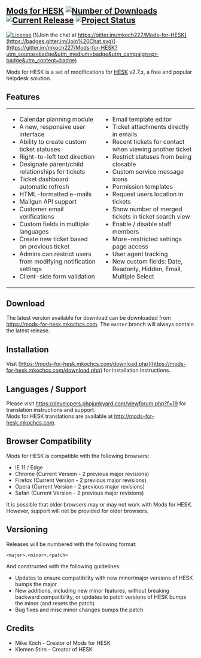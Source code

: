 ## [Mods for HESK](http://mods-for-hesk.mkochcs.com)  [![Number of Downloads](https://img.shields.io/github/downloads/mkoch227/Mods-for-HESK/latest/total.svg)](https://www.github.com/mkoch227/Mods-for-HESK/releases) [![Current Release](https://img.shields.io/github/release/mkoch227/Mods-for-HESK.svg)](https://www.github.com/mkoch227/Mods-for-HESK/releases) [![Project Status](https://img.shields.io/badge/status-maintained-brightgreen.svg)](https://www.github.com/mkoch227/Mods-for-HESK)
[![License](https://img.shields.io/badge/license-MIT-blue.svg)](https://github.com/mkoch227/Mods-for-HESK/blob/master/LICENSE)
[![Join the chat at https://gitter.im/mkoch227/Mods-for-HESK](https://badges.gitter.im/Join%20Chat.svg)](https://gitter.im/mkoch227/Mods-for-HESK?utm_source=badge&utm_medium=badge&utm_campaign=pr-badge&utm_content=badge) 

Mods for HESK is a set of modifications for [HESK](https://www.hesk.com) v2.7.x, a free and popular helpdesk solution.

## Features
<table>
    <tr>
        <td>
            <ul>
                <li>Calendar planning module</li>
                <li>A new, responsive user interface</li>
                <li>Ability to create custom ticket statuses</li>
                <li>Right-to-left text direction</li>
                <li>Designate parent/child relationships for tickets</li>
                <li>Ticket dashboard automatic refresh</li>
                <li>HTML-formatted e-mails</li>
                <li>Mailgun API support</li>
                <li>Customer email verifications</li>
                <li>Custom fields in multiple languages</li>
                <li>Create new ticket based on previous ticket</li>
                <li>Admins can restrict users from modifying notification settings</li>
                <li>Client-side form validation</li>
            </ul>
        </td>
        <td>
            <ul>
                <li>Email template editor</li>
                <li>Ticket attachments directly in emails</li>
                <li>Recent tickets for contact when viewing another ticket</li>
                <li>Restrict statuses from being closable</li>
                <li>Custom service message icons</li>
                <li>Permission templates</li>
                <li>Request users location in tickets</li>
                <li>Show number of merged tickets in ticket search view</li>
                <li>Enable / disable staff members</li>
                <li>More-restricted settings page access</li>
                <li>User agent tracking</li>
                <li>New custom fields: Date, Readonly, Hidden, Email, Multiple Select</li>
            </ul>
        </td>
    </tr>
</table>

## Download
The latest version available for download can be downloaded from https://mods-for-hesk.mkochcs.com. 
The `master` branch will always contain the latest release.

## Installation
Visit [https://mods-for-hesk.mkochcs.com/download.php](https://mods-for-hesk.mkochcs.com/download.php) for installation instructions.

## Languages / Support
Please visit https://developers.phpjunkyard.com/viewforum.php?f=19 for translation instructions and support.  
Mods for HESK translations are available at http://mods-for-hesk.mkochcs.com.

## Browser Compatibility
Mods for HESK is compatible with the following browsers:

- IE 11 / Edge
- Chrome (Current Version - 2 previous major revisions)
- Firefox (Current Version - 2 previous major revisions)
- Opera (Current Version - 2 previous major revisions)
- Safari (Current Version - 2 previous major revisions)

It is possible that older browsers may or may not work with Mods for HESK.
 However, support will not be provided for older browsers.

## Versioning
Releases will be numbered with the following format:

`<major>.<minor>.<patch>`

And constructed with the following guidelines:
 - Updates to ensure compatibility with new minor/major versions of HESK bumps the major
 - New additions, including new minor features, without breaking backward compatibility, or updates to patch versions of HESK bumps the minor (and resets the patch)
 - Bug fixes and misc minor changes bumps the patch

## Credits
 - Mike Koch - Creator of Mods for HESK
 - Klemen Stirn - Creator of HESK
